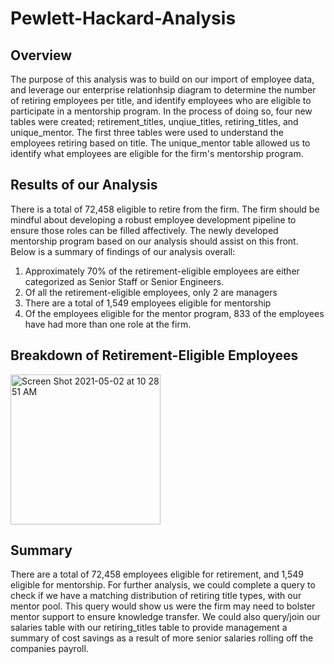 # Pewlett-Hackard-Analysis

## Overview

The purpose of this analysis was to build on our import of employee data, and leverage our enterprise relationhsip diagram to determine the number of retiring employees per title, and identify employees who are eligible to participate in a mentorship program. In the process of doing so, four new tables were created; retirement_titles, unqiue_titles, retiring_titles, and unique_mentor. The first three tables were used to understand the employees retiring based on title. The unique_mentor table allowed us to identify what employees are eligible for the firm's mentorship program.

## Results of our Analysis

There is a total of 72,458 eligible to retire from the firm. The firm should be mindful about developing a robust employee development pipeline to ensure those roles can be filled affectively. The newly developed mentorship program based on our analysis should assist on this front. Below is a summary of findings of our analysis overall:

  1) Approximately 70% of the retirement-eligible employees are either categorized as Senior Staff or Senior Engineers.
  2) Of all the retirement-eligible employees, only 2 are managers
  3) There are a total of 1,549 employees eligible for mentorship
  4) Of the employees eligible for the mentor program, 833 of the employees have had more than one role at the firm.

## Breakdown of Retirement-Eligible Employees

<img width="240" alt="Screen Shot 2021-05-02 at 10 28 51 AM" src="https://user-images.githubusercontent.com/80016496/116818490-3a9c4880-ab31-11eb-984e-d255dfafdccd.png">

## Summary

There are a total of 72,458 employees eligible for retirement, and 1,549 eligible for mentorship. For further analysis, we could complete a query to check if we have a matching distribution of retiring title types, with our mentor pool. This query would show us were the firm may need to bolster mentor support to ensure knowledge transfer. We could also query/join our salaries table with our retiring_titles table to provide management a summary of cost savings as a result of more senior salaries rolling off the companies payroll.
